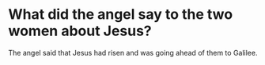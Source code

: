 # What did the angel say to the two women about Jesus?

The angel said that Jesus had risen and was going ahead of them to Galilee.
